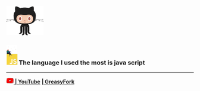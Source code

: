 <img src="./images/github.gif" width="100"/>

### <img src="./images/js.gif" width="30"/> The language I used the most is java script




-----------------------
**[<img src="./images/youtube.gif" width="20"/> |  YouTube](https://www.youtube.com/channel/UCgs8Nz3Msrl4GqX3DeOZ6tQ)** **[ |  GreasyFork](greasyfork.org/users/792588)**




